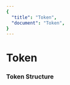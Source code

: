```yaml
---
{
  "title": "Token",
  "document": "Token",
}
---
```


# Token

### Token Structure

<GenerateTable/>